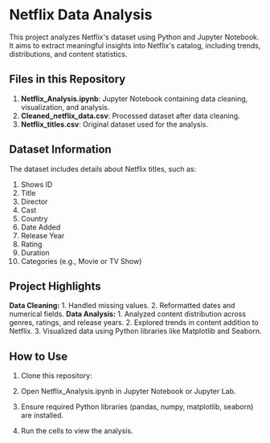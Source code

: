 # Netflix Data Analysis
This project analyzes Netflix's dataset using Python and Jupyter Notebook. It aims to extract meaningful insights into Netflix's catalog, including trends, distributions, and content statistics.
## Files in this Repository
  1. **Netflix_Analysis.ipynb**: Jupyter Notebook containing data cleaning, visualization, and analysis.
  2. **Cleaned_netflix_data.csv**: Processed dataset after data cleaning.
  3. **Netflix_titles.csv**: Original dataset used for the analysis.

## Dataset Information
The dataset includes details about Netflix titles, such as:
  1. Shows ID
  2. Title
  3. Director
  4. Cast
  5. Country
  6. Date Added
  7. Release Year
  8. Rating
  9. Duration
  10. Categories (e.g., Movie or TV Show)

## Project Highlights
 **Data Cleaning:**
      1. Handled missing values.
      2. Reformatted dates and numerical fields.
**Data Analysis:**
      1. Analyzed content distribution across genres, ratings, and release years.
      2. Explored trends in content addition to Netflix.
      3. Visualized data using Python libraries like Matplotlib and Seaborn.

## How to Use
  1. Clone this repository:

  2. Open Netflix_Analysis.ipynb in Jupyter Notebook or Jupyter Lab.
  3. Ensure required Python libraries (pandas, numpy, matplotlib, seaborn) are installed.
  4. Run the cells to view the analysis.
   
